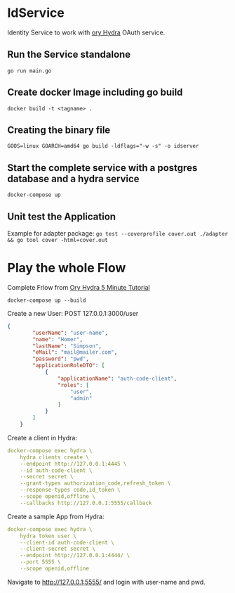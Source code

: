 # IdService
Identity Service to work with [ory Hydra](https://github.com/ory/hydra) OAuth service.

## Run the Service standalone
`go run main.go`

## Create docker Image including go build
`docker build -t <tagname> .`

## Creating the binary file
`GOOS=linux GOARCH=amd64 go build -ldflags="-w -s" -o idserver`

## Start the complete service with a postgres database and a hydra service
`docker-compose up`

## Unit test the Application
Example for adapter package:
`go test --coverprofile cover.out ./adapter && go tool cover -html=cover.out`

# Play the whole Flow
Complete Frlow from [Ory Hydra 5 Minute Tutorial](https://www.ory.sh/hydra/docs/5min-tutorial/)

`docker-compose up --build`

Create a new User:
POST 127.0.0.1:3000/user
````json
{
        "userName": "user-name",
        "name": "Homer",
        "lastName": "Simpson",
        "eMail": "mail@mailer.com",
        "password": "pwd",
        "applicationRoleDTO": [
            {
                "applicationName": "auth-code-client",
                "roles": [
                    "user",
                    "admin"
                ]
            }
        ]
    }

````

Create a client in Hydra:
````yaml
docker-compose exec hydra \
    hydra clients create \
    --endpoint http://127.0.0.1:4445 \
    --id auth-code-client \
    --secret secret \
    --grant-types authorization_code,refresh_token \
    --response-types code,id_token \
    --scope openid,offline \
    --callbacks http://127.0.0.1:5555/callback
````

Create a sample App from Hydra:
````yaml
docker-compose exec hydra \
    hydra token user \
    --client-id auth-code-client \
    --client-secret secret \
    --endpoint http://127.0.0.1:4444/ \
    --port 5555 \
    --scope openid,offline
````
Navigate to http://127.0.0.1:5555/ and login with user-name and pwd.
